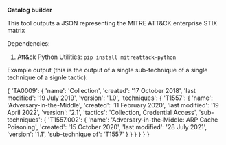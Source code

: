 **Catalog builder**

This tool outputs a JSON representing the MITRE ATT&CK enterprise STIX matrix

Dependencies:
1) Att&ck Python Utilities: `pip install mitreattack-python`

Example output (this is the output of a single sub-technique of a single technique of a signle tactic):

{
  'TA0009': {
    'name': 'Collection',
    'created': '17 October 2018',
    'last modified': '19 July 2019',
    'version': '1.0',
    'techniques': {
      'T1557': {
        'name': 'Adversary-in-the-Middle',
        'created': '11 February 2020',
        'last modified': '19 April 2022',
        'version': '2.1',
        'tactics': 'Collection, Credential Access',
        'sub-techniques': {
          'T1557.002': {
            'name': 'Adversary-in-the-Middle: ARP Cache Poisoning',
            'created': '15 October 2020',
            'last modified': '28 July 2021',
            'version': '1.1',
            'sub-technique of': 'T1557'
          }
        }
      }
    }
  }
}
